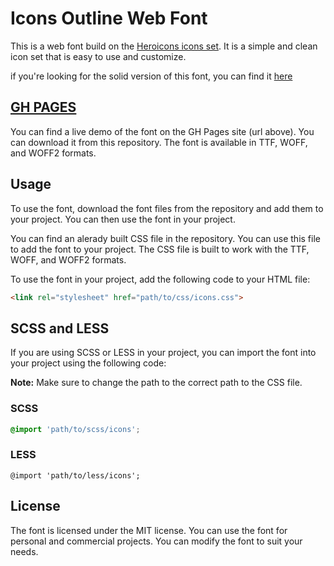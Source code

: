 # Icons Outline Web Font

This is a web font build on the [Heroicons icons set](https://github.com/tailwindlabs/heroicons). It is a simple and clean icon set that is easy to use and customize.

if you're looking for the solid version of this font, you can find it [here](https://github.com/15fathoms/solidWF)

## [GH PAGES](https://15fathoms.github.io/outlineWF)

You can find a live demo of the font on the GH Pages site (url above).
You can download it from this repository. The font is available in TTF, WOFF, and WOFF2 formats.

## Usage

To use the font, download the font files from the repository and add them to your project. You can then use the font in your project.

You can find an alerady built CSS file in the repository. You can use this file to add the font to your project. The CSS file is built to work with the TTF, WOFF, and WOFF2 formats.

To use the font in your project, add the following code to your HTML file:

```html
<link rel="stylesheet" href="path/to/css/icons.css">
```

## SCSS and LESS

If you are using SCSS or LESS in your project, you can import the font into your project using the following code:

**Note:** Make sure to change the path to the correct path to the CSS file.

### SCSS

```scss
@import 'path/to/scss/icons';
```

### LESS
```less	
@import 'path/to/less/icons';
```

## License

The font is licensed under the MIT license. You can use the font for personal and commercial projects. You can modify the font to suit your needs.
